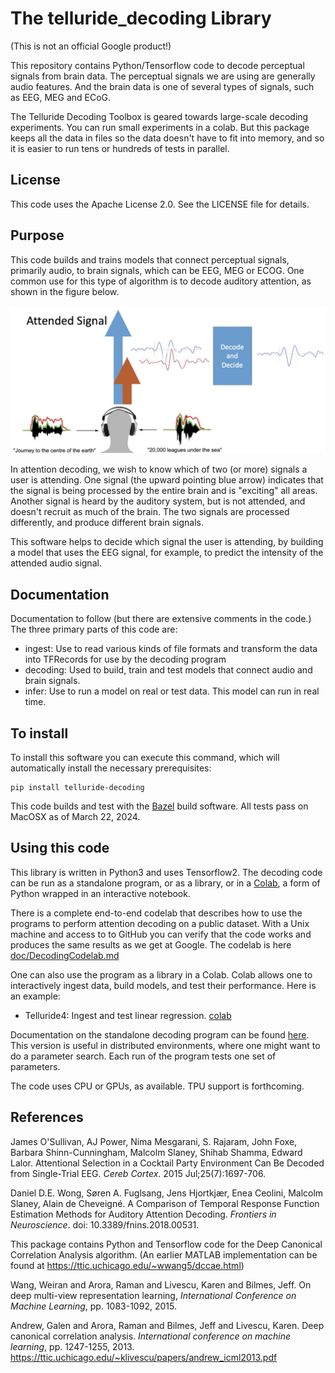# The telluride_decoding Library

(This is not an official Google product!)

This repository contains Python/Tensorflow code to decode perceptual signals
from brain data.  The perceptual signals we are using are generally audio
features.  And the brain data is one of several types of signals, such as EEG,
MEG and ECoG. 

The Telluride Decoding Toolbox is geared towards large-scale decoding
experiments. You can
run small experiments in a colab. But this package keeps all the data in
files so the data doesn't have to fit into memory, and so it is easier to run
tens or hundreds of tests in parallel.

## License

This code uses the Apache License 2.0. See the LICENSE file for details.


## Purpose
This code builds and trains models that connect perceptual signals, primarily
audio, to brain signals, which can be EEG, MEG or ECOG. One common use for this
type of algorithm is to decode auditory attention, as shown in the figure below.

![Auditory attention decoding](doc/AuditoryAttentionDecoding.jpg)

In attention decoding, we wish to know which of two (or more) signals a user is
attending. One signal (the upward pointing blue arrow) indicates that the signal
is being processed by the entire brain and is "exciting" all areas.  Another
signal is heard by the auditory system, but is not attended, and doesn't
recruit as much of the brain. The two signals are processed differently, and
produce different brain signals.

This software helps to decide which signal the user is attending, by building
a model that uses the EEG signal, for example, to predict the intensity of the
attended audio signal.

## Documentation
Documentation to follow (but there are extensive comments in the code.) The
three primary parts of this code are:

* ingest: Use to read various kinds of file formats and transform the data into
TFRecords for use by the decoding program
* decoding: Used to build, train and test models that connect audio and brain
signals.
* infer: Use to run a model on real or test data.  This model can run in real
time.

## To install
To install this software you can execute this command, which will automatically
install the necessary prerequisites:

```
pip install telluride-decoding
```

This code builds and test with the [Bazel](https://bazel.build/) build software.
All tests pass on MacOSX as of March 22, 2024.

## Using this code
This library is written in Python3 and uses Tensorflow2. The
decoding code can be run as a standalone program, or as a library, or in 
a [Colab](https://colab.research.google.com), a form of Python
wrapped in an interactive notebook.

There is a complete end-to-end codelab that describes how to use the programs
to perform attention decoding on a public dataset. With a Unix machine and
access to to GitHub you can verify that the code works and produces the same
results as we get at Google.  The codelab is here
[doc/DecodingCodelab.md](doc/DecodingCodelab.md)

One can also use the program as a library in a Colab. Colab allows one to
interactively ingest data, build models, and test their performance. Here is
an example:

* Telluride4: Ingest and test linear regression.
[colab](https://colab.sandbox.google.com/github/google/telluride_decoding/blob/master/Telluride_Decoding_Toolbox_TF2_Demo.ipynb)

Documentation on the standalone decoding program can be found
[here](doc/decoding.md). This version is useful in distributed environments,
where one might want to do a parameter search.  Each run of the program
tests one set of parameters.

The code uses CPU or GPUs, as available. TPU support is forthcoming.

## References

James O'Sullivan, AJ Power, Nima Mesgarani, S. Rajaram, John Foxe,
Barbara Shinn-Cunningham, Malcolm Slaney, Shihab Shamma, Edward Lalor.
Attentional Selection in a Cocktail Party Environment Can Be Decoded from
Single-Trial EEG.
_Cereb Cortex_. 2015 Jul;25(7):1697-706.


Daniel D.E. Wong,  Søren A. Fuglsang,  Jens Hjortkjær, Enea Ceolini,
Malcolm Slaney, Alain de Cheveigné.
A Comparison of Temporal Response Function Estimation Methods for
Auditory Attention Decoding.
_Frontiers in Neuroscience_. doi: 10.3389/fnins.2018.00531.

This package contains Python and Tensorflow code for the Deep Canonical
Correlation Analysis algorithm. (An earlier MATLAB implementation can be
found at https://ttic.uchicago.edu/~wwang5/dccae.html)

Wang, Weiran and Arora, Raman and Livescu, Karen and Bilmes, Jeff.
On deep multi-view representation learning,
_International Conference on Machine Learning_, pp. 1083-1092,
2015.

Andrew, Galen and Arora, Raman and Bilmes, Jeff and Livescu, Karen.
Deep canonical correlation analysis.
_International conference on machine learning_, pp. 1247-1255,
2013. https://ttic.uchicago.edu/~klivescu/papers/andrew_icml2013.pdf

